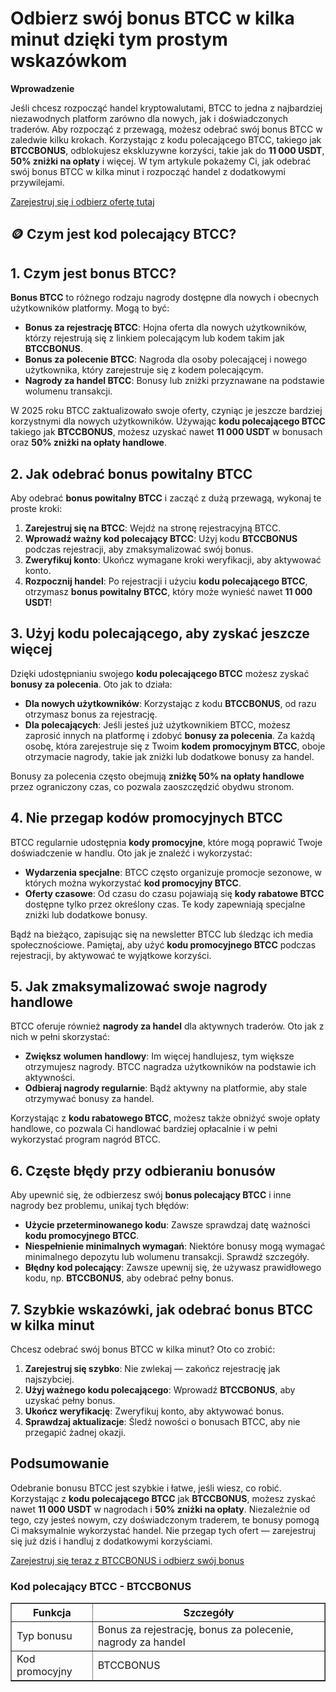 <h1>Odbierz swój bonus BTCC w kilka minut dzięki tym prostym wskazówkom</h1>
<p><strong>Wprowadzenie</strong></p>
<p>Jeśli chcesz rozpocząć handel kryptowalutami, BTCC to jedna z najbardziej niezawodnych platform zarówno dla nowych, jak i doświadczonych traderów. Aby rozpocząć z przewagą, możesz odebrać swój bonus BTCC w zaledwie kilku krokach. Korzystając z kodu polecającego BTCC, takiego jak <strong>BTCCBONUS</strong>, odblokujesz ekskluzywne korzyści, takie jak do <strong>11 000 USDT</strong>, <strong>50% zniżki na opłaty</strong> i więcej. W tym artykule pokażemy Ci, jak odebrać swój bonus BTCC w kilka minut i rozpocząć handel z dodatkowymi przywilejami.</p>
<p><a href="https://partner.btcc.com/us/c/BTCCBONUS/9303" target="_blank">Zarejestruj się i odbierz ofertę tutaj</a></p>

<img src="https://images.mirror-media.xyz/publication-images/coUQdNFTBSC-vRmh-Y4B7.png?height=500&amp;width=1000" decoding="async" data-nimg="fill" class="css-xah9so" style="position: absolute; inset: 0px; box-sizing: border-box; padding: 0px; border: none; margin: auto; display: block; width: 0px; height: 0px; min-width: 100%; max-width: 100%; min-height: 100%; max-height: 100%;">
<h2>🪙 Czym jest kod polecający BTCC?</h2>
<h2>1. Czym jest bonus BTCC?</h2>
<p><strong>Bonus BTCC</strong> to różnego rodzaju nagrody dostępne dla nowych i obecnych użytkowników platformy. Mogą to być:</p>
<ul>
<li><strong>Bonus za rejestrację BTCC</strong>: Hojna oferta dla nowych użytkowników, którzy rejestrują się z linkiem polecającym lub kodem takim jak <strong>BTCCBONUS</strong>.</li>
<li><strong>Bonus za polecenie BTCC</strong>: Nagroda dla osoby polecającej i nowego użytkownika, który zarejestruje się z kodem polecającym.</li>
<li><strong>Nagrody za handel BTCC</strong>: Bonusy lub zniżki przyznawane na podstawie wolumenu transakcji.</li>
</ul>
<p>W 2025 roku BTCC zaktualizowało swoje oferty, czyniąc je jeszcze bardziej korzystnymi dla nowych użytkowników. Używając <strong>kodu polecającego BTCC</strong> takiego jak <strong>BTCCBONUS</strong>, możesz uzyskać nawet <strong>11 000 USDT</strong> w bonusach oraz <strong>50% zniżki na opłaty handlowe</strong>.</p>

<h2>2. Jak odebrać bonus powitalny BTCC</h2>
<p>Aby odebrać <strong>bonus powitalny BTCC</strong> i zacząć z dużą przewagą, wykonaj te proste kroki:</p>
<ol>
<li><strong>Zarejestruj się na BTCC</strong>: Wejdź na stronę rejestracyjną BTCC.</li>
<li><strong>Wprowadź ważny kod polecający BTCC</strong>: Użyj kodu <strong>BTCCBONUS</strong> podczas rejestracji, aby zmaksymalizować swój bonus.</li>
<li><strong>Zweryfikuj konto</strong>: Ukończ wymagane kroki weryfikacji, aby aktywować konto.</li>
<li><strong>Rozpocznij handel</strong>: Po rejestracji i użyciu <strong>kodu polecającego BTCC</strong>, otrzymasz <strong>bonus powitalny BTCC</strong>, który może wynieść nawet <strong>11 000 USDT</strong>!</li>
</ol>

<h2>3. Użyj kodu polecającego, aby zyskać jeszcze więcej</h2>
<p>Dzięki udostępnianiu swojego <strong>kodu polecającego BTCC</strong> możesz zyskać <strong>bonusy za polecenia</strong>. Oto jak to działa:</p>
<ul>
<li><strong>Dla nowych użytkowników</strong>: Korzystając z kodu <strong>BTCCBONUS</strong>, od razu otrzymasz bonus za rejestrację.</li>
<li><strong>Dla polecających</strong>: Jeśli jesteś już użytkownikiem BTCC, możesz zaprosić innych na platformę i zdobyć <strong>bonusy za polecenia</strong>. Za każdą osobę, która zarejestruje się z Twoim <strong>kodem promocyjnym BTCC</strong>, oboje otrzymacie nagrody, takie jak zniżki lub dodatkowe bonusy za handel.</li>
</ul>
<p>Bonusy za polecenia często obejmują <strong>zniżkę 50% na opłaty handlowe</strong> przez ograniczony czas, co pozwala zaoszczędzić obydwu stronom.</p>

<h2>4. Nie przegap kodów promocyjnych BTCC</h2>
<p>BTCC regularnie udostępnia <strong>kody promocyjne</strong>, które mogą poprawić Twoje doświadczenie w handlu. Oto jak je znaleźć i wykorzystać:</p>
<ul>
<li><strong>Wydarzenia specjalne</strong>: BTCC często organizuje promocje sezonowe, w których można wykorzystać <strong>kod promocyjny BTCC</strong>.</li>
<li><strong>Oferty czasowe</strong>: Od czasu do czasu pojawiają się <strong>kody rabatowe BTCC</strong> dostępne tylko przez określony czas. Te kody zapewniają specjalne zniżki lub dodatkowe bonusy.</li>
</ul>
<p>Bądź na bieżąco, zapisując się na newsletter BTCC lub śledząc ich media społecznościowe. Pamiętaj, aby użyć <strong>kodu promocyjnego BTCC</strong> podczas rejestracji, by aktywować te wyjątkowe korzyści.</p>

<h2>5. Jak zmaksymalizować swoje nagrody handlowe</h2>
<p>BTCC oferuje również <strong>nagrody za handel</strong> dla aktywnych traderów. Oto jak z nich w pełni skorzystać:</p>
<ul>
<li><strong>Zwiększ wolumen handlowy</strong>: Im więcej handlujesz, tym większe otrzymujesz nagrody. BTCC nagradza użytkowników na podstawie ich aktywności.</li>
<li><strong>Odbieraj nagrody regularnie</strong>: Bądź aktywny na platformie, aby stale otrzymywać bonusy za handel.</li>
</ul>
<p>Korzystając z <strong>kodu rabatowego BTCC</strong>, możesz także obniżyć swoje opłaty handlowe, co pozwala Ci handlować bardziej opłacalnie i w pełni wykorzystać program nagród BTCC.</p>

<h2>6. Częste błędy przy odbieraniu bonusów</h2>
<p>Aby upewnić się, że odbierzesz swój <strong>bonus polecający BTCC</strong> i inne nagrody bez problemu, unikaj tych błędów:</p>
<ul>
<li><strong>Użycie przeterminowanego kodu</strong>: Zawsze sprawdzaj datę ważności <strong>kodu promocyjnego BTCC</strong>.</li>
<li><strong>Niespełnienie minimalnych wymagań</strong>: Niektóre bonusy mogą wymagać minimalnego depozytu lub wolumenu transakcji. Sprawdź szczegóły.</li>
<li><strong>Błędny kod polecający</strong>: Zawsze upewnij się, że używasz prawidłowego kodu, np. <strong>BTCCBONUS</strong>, aby odebrać pełny bonus.</li>
</ul>

<h2>7. Szybkie wskazówki, jak odebrać bonus BTCC w kilka minut</h2>
<p>Chcesz odebrać swój bonus BTCC w kilka minut? Oto co zrobić:</p>
<ol>
<li><strong>Zarejestruj się szybko</strong>: Nie zwlekaj — zakończ rejestrację jak najszybciej.</li>
<li><strong>Użyj ważnego kodu polecającego</strong>: Wprowadź <strong>BTCCBONUS</strong>, aby uzyskać pełny bonus.</li>
<li><strong>Ukończ weryfikację</strong>: Zweryfikuj konto, aby aktywować bonus.</li>
<li><strong>Sprawdzaj aktualizacje</strong>: Śledź nowości o bonusach BTCC, aby nie przegapić żadnej okazji.</li>
</ol>

<h2>Podsumowanie</h2>
<p>Odebranie bonusu BTCC jest szybkie i łatwe, jeśli wiesz, co robić. Korzystając z <strong>kodu polecającego BTCC</strong> jak <strong>BTCCBONUS</strong>, możesz zyskać nawet <strong>11 000 USDT</strong> w nagrodach i <strong>50% zniżki na opłaty</strong>. Niezależnie od tego, czy jesteś nowym, czy doświadczonym traderem, te bonusy pomogą Ci maksymalnie wykorzystać handel. Nie przegap tych ofert — zarejestruj się już dziś i handluj z dodatkowymi korzyściami.</p>
<p><a href="https://partner.btcc.com/us/c/BTCCBONUS/9303">Zarejestruj się teraz z BTCCBONUS i odbierz swój bonus</a></p>

<h3>Kod polecający BTCC - BTCCBONUS</h3>
<table border="1">
<thead>
<tr>
<th>Funkcja</th>
<th>Szczegóły</th>
</tr>
</thead>
<tbody>
<tr>
<td>Typ bonusu</td>
<td>Bonus za rejestrację, bonus za polecenie, nagrody za handel</td>
</tr>
<tr>
<td>Kod promocyjny</td>
<td>BTCCBONUS</td>
</tr>
</tbody>
</table>
